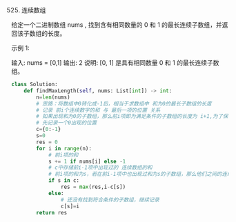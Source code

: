 525. 连续数组

给定一个二进制数组 nums , 找到含有相同数量的 0 和 1 的最长连续子数组，并返回该子数组的长度。

 

示例 1:

输入: nums = [0,1]
输出: 2
说明: [0, 1] 是具有相同数量 0 和 1 的最长连续子数组。

```py
class Solution:
    def findMaxLength(self, nums: List[int]) -> int:
        n=len(nums)
        # 思路：将数组中0转化成-1后，相当于求数组中 和为0的最长子数组的长度
        # 记录 前i个连续数字的和 与 最后一项的位置 关系
        # 如果出现和为0的子数组，那么前i项即为满足条件的子数组的长度为 i+1,为了保证计算正确
        # 先记录一个0出现的位置
        c={0:-1}
        s=0
        res = 0
        for i in range(n):
            # 前i项的和
            s += 1 if nums[i] else -1
            # c中存储前i-1项中出现过的 连续数组的和
            # 前i项的和为s，若在前i-1项中也出现过和为s的子数组，那么他们之间的连续数字的和就为s-s 0
            if s in c: 
                res = max(res,i-c[s])
            else:
                # 还没有找到符合条件的子数组，继续记录
                c[s]=i
        return res
